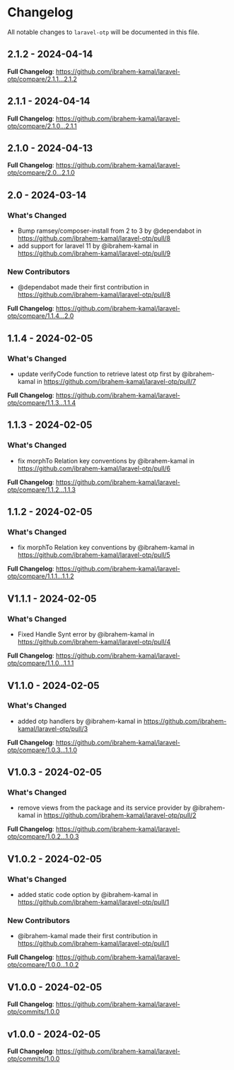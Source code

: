 # Changelog

All notable changes to `laravel-otp` will be documented in this file.

## 2.1.2 - 2024-04-14

**Full Changelog**: https://github.com/ibrahem-kamal/laravel-otp/compare/2.1.1...2.1.2

## 2.1.1 - 2024-04-14

**Full Changelog**: https://github.com/ibrahem-kamal/laravel-otp/compare/2.1.0...2.1.1

## 2.1.0 - 2024-04-13

**Full Changelog**: https://github.com/ibrahem-kamal/laravel-otp/compare/2.0...2.1.0

## 2.0 - 2024-03-14

### What's Changed

* Bump ramsey/composer-install from 2 to 3 by @dependabot in https://github.com/ibrahem-kamal/laravel-otp/pull/8
* add support for laravel 11 by @ibrahem-kamal in https://github.com/ibrahem-kamal/laravel-otp/pull/9

### New Contributors

* @dependabot made their first contribution in https://github.com/ibrahem-kamal/laravel-otp/pull/8

**Full Changelog**: https://github.com/ibrahem-kamal/laravel-otp/compare/1.1.4...2.0

## 1.1.4 - 2024-02-05

### What's Changed

* update verifyCode function to retrieve latest otp first by @ibrahem-kamal in https://github.com/ibrahem-kamal/laravel-otp/pull/7

**Full Changelog**: https://github.com/ibrahem-kamal/laravel-otp/compare/1.1.3...1.1.4

## 1.1.3 - 2024-02-05

### What's Changed

* fix morphTo Relation key conventions by @ibrahem-kamal in https://github.com/ibrahem-kamal/laravel-otp/pull/6

**Full Changelog**: https://github.com/ibrahem-kamal/laravel-otp/compare/1.1.2...1.1.3

## 1.1.2 - 2024-02-05

### What's Changed

* fix morphTo Relation key conventions by @ibrahem-kamal in https://github.com/ibrahem-kamal/laravel-otp/pull/5

**Full Changelog**: https://github.com/ibrahem-kamal/laravel-otp/compare/1.1.1...1.1.2

## V1.1.1 - 2024-02-05

### What's Changed

* Fixed Handle Synt error by @ibrahem-kamal in https://github.com/ibrahem-kamal/laravel-otp/pull/4

**Full Changelog**: https://github.com/ibrahem-kamal/laravel-otp/compare/1.1.0...1.1.1

## V1.1.0 - 2024-02-05

### What's Changed

* added otp handlers by @ibrahem-kamal in https://github.com/ibrahem-kamal/laravel-otp/pull/3

**Full Changelog**: https://github.com/ibrahem-kamal/laravel-otp/compare/1.0.3...1.1.0

## V1.0.3 - 2024-02-05

### What's Changed

* remove views from the package and its service provider by @ibrahem-kamal in https://github.com/ibrahem-kamal/laravel-otp/pull/2

**Full Changelog**: https://github.com/ibrahem-kamal/laravel-otp/compare/1.0.2...1.0.3

## V1.0.2 - 2024-02-05

### What's Changed

* added static code option by @ibrahem-kamal in https://github.com/ibrahem-kamal/laravel-otp/pull/1

### New Contributors

* @ibrahem-kamal made their first contribution in https://github.com/ibrahem-kamal/laravel-otp/pull/1

**Full Changelog**: https://github.com/ibrahem-kamal/laravel-otp/compare/1.0.0...1.0.2

## V1.0.0 - 2024-02-05

**Full Changelog**: https://github.com/ibrahem-kamal/laravel-otp/commits/1.0.0

## v1.0.0 - 2024-02-05

**Full Changelog**: https://github.com/ibrahem-kamal/laravel-otp/commits/1.0.0
